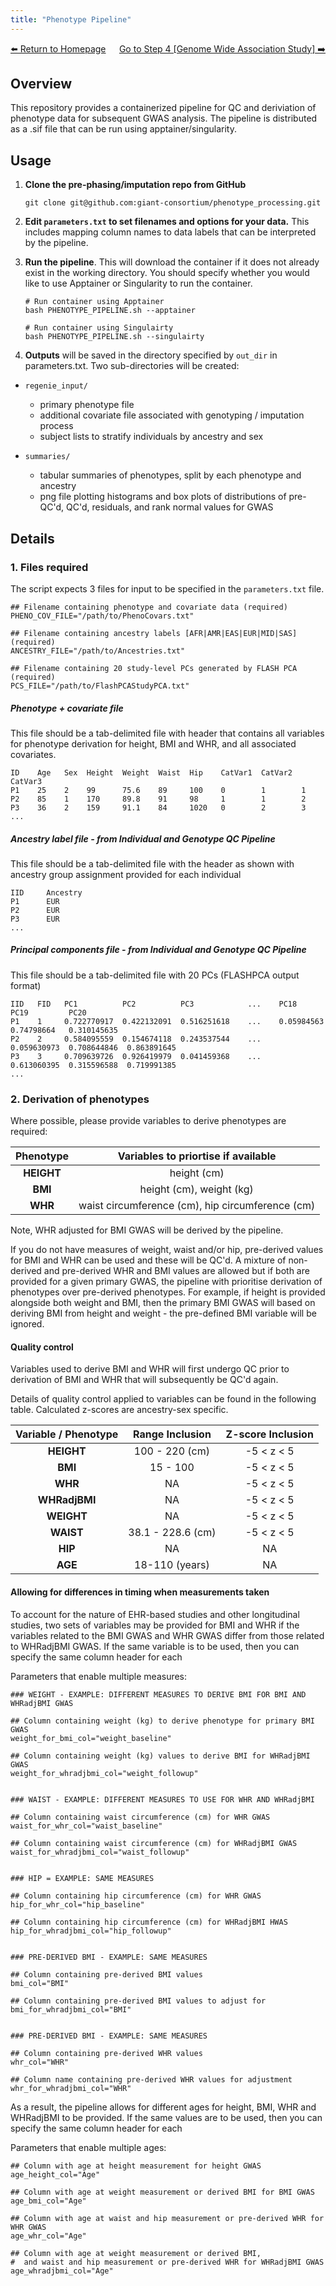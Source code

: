 ```yaml
---
title: "Phenotype Pipeline"
---
```

<div style="display: flex; justify-content: space-between; align-items: center;">
  <a href="./index.html">⬅️ Return to Homepage</a>
  <a href="./gwas.html">Go to Step 4 [Genome Wide Association Study] ➡️</a>
</div>

## Overview

This repository provides a containerized pipeline for QC and deriviation of phenotype data for subsequent GWAS analysis.
The pipeline is distributed as a .sif file that can be run using apptainer/singularity. 

## Usage

1. **Clone the pre-phasing/imputation repo from GitHub**
   ```
   git clone git@github.com:giant-consortium/phenotype_processing.git
   ```

2. **Edit `parameters.txt` to set filenames and options for your data.** This includes mapping column names to data labels that can be interpreted by the pipeline.

3. **Run the pipeline**. This will download the container if it does not already exist in the working directory. 
You should specify whether you would like to use Apptainer or Singularity to run the container.

    ```
    # Run container using Apptainer
    bash PHENOTYPE_PIPELINE.sh --apptainer
    
    # Run container using Singulairty
    bash PHENOTYPE_PIPELINE.sh --singulairty
    ```

4. **Outputs** will be saved in the directory specified by `out_dir` in parameters.txt. Two sub-directories will be created:

  * `regenie_input/`
    * primary phenotype file
    * additional covariate file associated with genotyping / imputation process
    * subject lists to stratify individuals by ancestry and sex

  * `summaries/`
    * tabular summaries of phenotypes, split by each phenotype and ancestry
    * png file plotting histograms and box plots of distributions of pre-QC'd, QC'd, residuals, and rank normal values for GWAS


## Details

### 1. Files required
The script expects 3 files for input to be specified in the `parameters.txt` file.
```
## Filename containing phenotype and covariate data (required)
PHENO_COV_FILE="/path/to/PhenoCovars.txt"

## Filename containing ancestry labels [AFR|AMR|EAS|EUR|MID|SAS] (required)
ANCESTRY_FILE="/path/to/Ancestries.txt"

## Filename containing 20 study-level PCs generated by FLASH PCA (required)
PCS_FILE="/path/to/FlashPCAStudyPCA.txt"
```
##### Phenotype + covariate file
This file should be a tab-delimited file with header that contains all variables for phenotype derivation for height, BMI and WHR, and all associated covariates. 

```
ID    Age   Sex  Height  Weight  Waist  Hip    CatVar1  CatVar2  CatVar3
P1    25    2    99      75.6    89     100    0        1        1
P2    85    1    170     89.8    91     98     1        1        2
P3    36    2    159     91.1    84     1020   0        2        3
...
```
##### Ancestry label file - from Individual and Genotype QC Pipeline
This file should be a tab-delimited file with the header as shown with ancestry group assignment provided for each individual
```
IID     Ancestry
P1      EUR
P2      EUR
P3      EUR
...
```
##### Principal components file - from Individual and Genotype QC Pipeline
This file should be a tab-delimited file with 20 PCs (FLASHPCA output format)
```
IID   FID   PC1          PC2          PC3            ...    PC18         PC19         PC20          
P1    1     0.722770917  0.422132091  0.516251618    ...    0.05984563   0.74798664   0.310145635
P2    2     0.584095559  0.154674118  0.243537544    ...    0.059630973  0.708644846  0.863891645
P3    3     0.709639726  0.926419979  0.041459368    ...    0.613060395  0.315596588  0.719991385
...
```


### 2. Derivation of phenotypes
Where possible, please provide variables to derive phenotypes are required:

| Phenotype | Variables to priortise if available |
| :---: | :---: |
| **HEIGHT** | height (cm) |
| **BMI** | height (cm), weight (kg) |
| **WHR** | waist circumference (cm), hip circumference (cm) |

Note, WHR adjusted for BMI GWAS will be derived by the pipeline.

If you do not have measures of weight, waist and/or hip, pre-derived values for BMI and WHR can be used and these will be QC'd. 
A mixture of non-derived and pre-derived WHR and BMI values are allowed but if both are provided for a given primary GWAS, 
the pipeline with prioritise derivation of phenotypes over pre-derived phenotypes. For example, if height is provided alongside both weight and BMI, then the primary BMI GWAS
will based on deriving BMI from height and weight - the pre-defined BMI variable will be ignored. 


#### Quality control
Variables used to derive BMI and WHR will first undergo QC prior to derivation of BMI and WHR that will subsequently be QC'd again.

Details of quality control applied to variables can be found in the following table. Calculated z-scores are ancestry-sex specific.

| Variable / Phenotype | Range Inclusion | Z-score Inclusion |
| :---:       | :---:              | :---: |
| **HEIGHT**    | 100 - 220 (cm)    | -5 < z < 5 |
| **BMI**       | 15 - 100          | -5 < z < 5 |
| **WHR**       | NA               | -5 < z < 5 |
| **WHRadjBMI** | NA               | -5 < z < 5 |
| **WEIGHT**    | NA               | -5 < z < 5 |
| **WAIST**     | 38.1 - 228.6 (cm) | -5 < z < 5 |
| **HIP**       | NA               | NA |
| **AGE**       | 18-110 (years)    | NA |


#### Allowing for differences in timing when measurements taken
To account for the nature of EHR-based studies and other longitudinal studies,
two sets of variables may be provided for BMI and WHR if the variables related to the BMI GWAS and WHR GWAS differ from those related to WHRadjBMI GWAS. 
If the same variable is to be used, then you can specify the same column header for each
 
Parameters that enable multiple measures:
```
### WEIGHT - EXAMPLE: DIFFERENT MEASURES TO DERIVE BMI FOR BMI AND WHRadjBMI GWAS

## Column containing weight (kg) to derive phenotype for primary BMI GWAS
weight_for_bmi_col="weight_baseline"

## Column containing weight (kg) values to derive BMI for WHRadjBMI GWAS
weight_for_whradjbmi_col="weight_followup"


### WAIST - EXAMPLE: DIFFERENT MEASURES TO USE FOR WHR AND WHRadjBMI

## Column containing waist circumference (cm) for WHR GWAS
waist_for_whr_col="waist_baseline"

## Column containing waist circumference (cm) for WHRadjBMI GWAS
waist_for_whradjbmi_col="waist_followup"


### HIP = EXAMPLE: SAME MEASURES

## Column containing hip circumference (cm) for WHR GWAS
hip_for_whr_col="hip_baseline"

## Column containing hip circumference (cm) for WHRadjBMI HWAS
hip_for_whradjbmi_col="hip_followup"


### PRE-DERIVED BMI - EXAMPLE: SAME MEASURES

## Column containing pre-derived BMI values
bmi_col="BMI"

## Column containing pre-derived BMI values to adjust for
bmi_for_whradjbmi_col="BMI"


### PRE-DERIVED BMI - EXAMPLE: SAME MEASURES

## Column containing pre-derived WHR values 
whr_col="WHR"

## Column name containing pre-derived WHR values for adjustment
whr_for_whradjbmi_col="WHR"
```

As a result, the pipeline allows for different ages for height, BMI, WHR and WHRadjBMI to be provided. 
If the same values are to be used, then you can specify the same column header for each

Parameters that enable multiple ages:
```
## Column with age at height measurement for height GWAS
age_height_col="Age"

## Column with age at weight measurement or derived BMI for BMI GWAS
age_bmi_col="Age"

## Column with age at waist and hip measurement or pre-derived WHR for WHR GWAS
age_whr_col="Age"

## Column with age at weight measurement or derived BMI, 
#  and waist and hip measurement or pre-derived WHR for WHRadjBMI GWAS
age_whradjbmi_col="Age"
```

